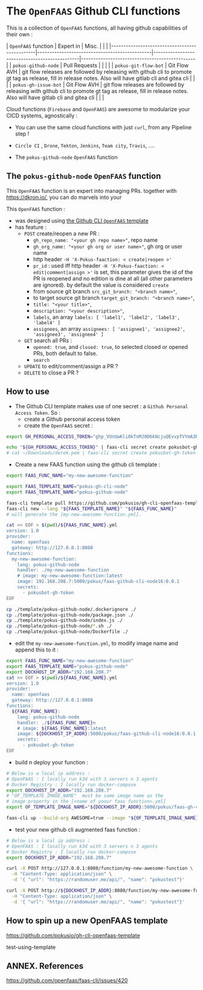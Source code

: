 # The `OpenFAAS` Github CLI functions

This is a collection of `OpenFAAS` functions, all having github capabilities of their own :

| `OpenFAAS` function |  Expert in | Misc. |   |   |
|-----------------------------------------------|-----------------------------------------------|-----------------------------------------------|-----------------------------------------------|
| `pokus-github-node` | Pull Requests |   |   |   |
| `pokus-git-flow-bot` | Git Flow AVH | git flow releases are followed by releasing with github cli to promote gt tag as release, fill in release notes. Also will have gitlab cli and gitea cli |   |   |
| `pokus-gh-issue-bot` | Git Flow AVH | git flow releases are followed by releasing with github cli to promote gt tag as release, fill in release notes. Also will have gitlab cli and gitea cli |   |   |

Cloud functions (`Firebase` and `OpenFAAS`) are awesome to modularize your CICD systems, agnostically :
* You can use the same cloud functions with just `curl`, from any Pipeline step !
* `Circle CI` , `Drone`, `Tekton`, `Jenkins`, `Team city`, `Travis`, ....


* The `pokus-github-node` `OpenFAAS` function

## The `pokus-github-node` `OpenFAAS` function

This `OpenFAAS` function is an expert into managing PRs. together with https://dkron.io/, you can do marvels into your

This `OpenFAAS` function :
* was designed using [the Github CLI `OpenFAAS` template](https://github.com/pokusio/faas-github-example)
* has feature :
  * `POST` create/reopen a new PR :
    * `gh_repo_name: "<your gh repo name>"`, repo name
    * `gh_org_name: "<your gh org or user name>"`, gh org or user name
    * http header `-H 'X-Pokus-faaction: < create|reopen >'`
    * `pr_id` : used iff http header `-H 'X-Pokus-faaction: < edit|comment|assign >'` is set, this parameter gives the id of the PR is reopened and no edition is dine at all (all other parameters are ignored). by default the value is considered `create`
    * from source git branch `src_git_branch: "<branch name>"`,
    * to target source git branch `target_git_branch: "<branch name>"`,
    * `title: "<your title>"`,
    * `description: "<your description>"`,
    * `labels`, an array `labels: [ 'label1', 'label2', 'label3', 'label4' ]`
    * `assignees`, an array `assignees: [ 'assignee1', 'assignee2', 'assignee3', 'assignee4' ]`
  * `GET` search all PRs :
    * `opened: true`, and `closed: true`, to selected closed or opened PRs, both default to false.
    * `search`
  * `UPDATE` to edit/comment/assign a PR ?
  * `DELETE` to close a PR ?

## How to use

* The Github CLI template makes use of one secret : a `Github Personal Access Token`. So :
  * create a Github personal access token
  * create the `OpenFAAS` secret :

```bash
export GH_PERSONAL_ACCESS_TOKEN="ghp_VUnUwKli0kTnMJ0D6kNcjuQEvvpTVYmA3NuJEC"

echo "${GH_PERSONAL_ACCESS_TOKEN}" | faas-cli secret create pokusbot-gh-token
# cat ~/Downloads/derek.pem | faas-cli secret create pokusbot-gh-token
```

* Create a new FAAS function using the github cli template :

```bash
export FAAS_FUNC_NAME="my-new-awesome-function"

export FAAS_TEMPLATE_NAME="pokus-gh-cli-node"
export FAAS_TEMPLATE_NAME="pokus-github-node"

faas-cli template pull https://github.com/pokusio/gh-cli-openfaas-template
faas-cli new --lang "${FAAS_TEMPLATE_NAME}" "${FAAS_FUNC_NAME}"
# will generate the [my-new-awesome-function.yml].

cat << EOF > $(pwd)/${FAAS_FUNC_NAME}.yml
version: 1.0
provider:
  name: openfaas
  gateway: http://127.0.0.1:8080
functions:
  my-new-awesome-function:
    lang: pokus-github-node
    handler: ./my-new-awesome-function
    # image: my-new-awesome-function:latest
    image: 192.168.208.7:5000/pokus/faas-github-cli-node16:0.0.1
    secrets:
      - pokusbot-gh-token
EOF

cp ./template/pokus-github-node/.dockerignore ./
cp ./template/pokus-github-node/package.json ./
cp ./template/pokus-github-node/index.js ./
cp ./template/pokus-github-node/*.sh ./
cp ./template/pokus-github-node/Dockerfile ./

```

* edit the `my-new-awesome-function.yml`, to modify image name and append this to it :

```bash
export FAAS_FUNC_NAME="my-new-awesome-function"
export FAAS_TEMPLATE_NAME="pokus-github-node"
export DOCKHOST_IP_ADDR="192.168.208.7"
cat << EOF > $(pwd)/${FAAS_FUNC_NAME}.yml
version: 1.0
provider:
  name: openfaas
  gateway: http://127.0.0.1:8080
functions:
  ${FAAS_FUNC_NAME}:
    lang: pokus-github-node
    handler: ./${FAAS_FUNC_NAME}n
    # image: ${FAAS_FUNC_NAME}:latest
    image: ${DOCKHOST_IP_ADDR}:5000/pokus/faas-github-cli-node16:0.0.1
    secrets:
      - pokusbot-gh-token
EOF

```

* build n deploy your function :

```bash
# Below is a local ip address :
# OpenFAAS : I locally run k3d with 3 servers n 3 agents
# Docker Registry : I locally run docker-compose
export DOCKHOST_IP_ADDR="192.168.208.7"
# "OF_TEMPLATE_IMAGE_NAME"  must be same image name as the
# image property in the [<name of yoour faas function>.yml]
export OF_TEMPLATE_IMAGE_NAME="${DOCKHOST_IP_ADDR}:5000/pokus/faas-gh-cli-node16:latest"

faas-cli up --build-arg AWESOME=true --image "${OF_TEMPLATE_IMAGE_NAME}" -f my-new-awesome-function.yml ${HERAOHERE}/wehereiwork/my-new-awesome-function/handler.js

```

* test your new github cli augmented faas function :

```bash
# Below is a local ip address :
# OpenFAAS : I locally run k3d with 3 servers n 3 agents
# Docker Registry : I locally run docker-compose
export DOCKHOST_IP_ADDR="192.168.208.7"

curl -X POST http://127.0.0.1:8080/function/my-new-awesome-function \
  -H "Content-Type: application/json" \
  -d '{ "url": "https://randomuser.me/api/", "name": "pokustest"}'

curl -X POST http://${DOCKHOST_IP_ADDR}:8080/function/my-new-awesome-function \
  -H "Content-Type: application/json" \
  -d '{ "url": "https://randomuser.me/api/", "name": "pokustest"}'

```

## How to spin up a new OpenFAAS template

https://github.com/pokusio/gh-cli-openfaas-template

test-using-template

## ANNEX. References

https://github.com/openfaas/faas-cli/issues/420
